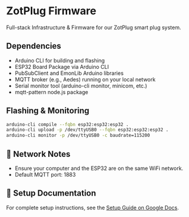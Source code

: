 # ZotPlug Firmware

Full-stack Infrastructure & Firmware for our ZotPlug smart plug system. 

## Dependencies

- Arduino CLI for building and flashing
- ESP32 Board Package via Arduino CLI
- PubSubClient and EmonLib Arduino libraries
- MQTT broker (e.g., Aedes) running on your local network
- Serial monitor tool (arduino-cli monitor, minicom, etc.)
- mqtt-pattern node.js package


## Flashing & Monitoring

```bash
arduino-cli compile --fqbn esp32:esp32:esp32 .
arduino-cli upload -p /dev/ttyUSB0 --fqbn esp32:esp32:esp32 .
arduino-cli monitor -p /dev/ttyUSB0 -c baudrate=115200
```

## 📡 Network Notes

- Ensure your computer and the ESP32 are on the same WiFi network.
- Default MQTT port: 1883

## 📝 Setup Documentation

For complete setup instructions, see the [Setup Guide on Google Docs](https://docs.google.com/document/d/1jFlQuHnFwy8aJPPMJ6DQvYgvtMj_6Ua5th_mMhYTuXo/edit?usp=sharing).




